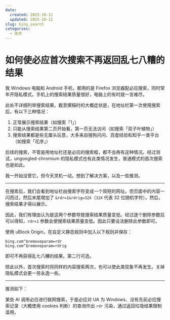 ```yaml
---
date:
  created: 2025-10-12
  updated: 2025-10-12
slug: bing_search
categories:
  - 技术
---
```

# 如何使必应首次搜索不再返回乱七八糟的结果

我 Windows 电脑和 Android 手机，都用的是 Firefox 浏览器配必应搜索，同时常年开隐私模式。手机上的搜索结果质量很好，电脑上的有时就一言难尽。

此处不详细列举搜索结果。截至撰稿时的大概症状是，在地址栏第一次使用搜索后，有以下三种情况：

1. 正常展示搜索结果（如搜索「1」）
2. 只能从搜索结果第二页开始看，第一页无法访问（如搜索「双子叶植物」）
3. 搜索结果都是些无厘头玩意，大多来自搜狗问问、百度经验和知乎一类平台（如搜索「花序」）

后续的搜索，不管是用地址栏还是必应的搜索框，都不会再有这种情况。经过测试，ungoogled-chromium 的隐私模式也有此类情况发生，普通模式的首次搜索也是如此。

我一开始没管它，但今天灵机一动，想到了解决方案，以及一些推测。

---

<!-- more -->

在搜索后，我们会看到地址栏由搜索字符变成一个简短的网址。但页面中的内容一闪而过，然后末尾增加了 `&rdr=1&rdrig=32X`（`32X` 代表 32 位随机字符）。然后，搜索结果才得以展示。

因此，我们有理由认为是这两个参数导致搜索结果质量变低。经过逐个删除参数后可以得知，`rdr=1` 参数会使搜索结果质量变低。因此只要设法删除此参数即可。

使用 uBlock Origin，在自定义静态规则中加入以下规则并保存：

```plaintext
bing.com^$removeparam=rdr
bing.com^$removeparam=rdrig
```

即可不再获得乱七八糟的结果。第二行可选。

除此以外，首次搜索时将同样的内容搜索两次，也可以使此类现象不再发生。关掉隐私模式会更一劳永逸一些。

---

推测如下：

某些 AI 调用必应进行联网搜索，于是必应对 UA 为 Windows、没有先前必应搜索记录（大概使用 cookies 判断）的查询作出 `rdr` 污染，通过返回垃圾结果限制滥用。
